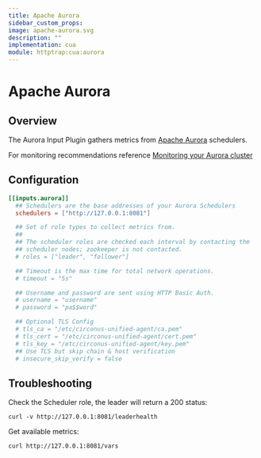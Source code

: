 ```yaml
---
title: Apache Aurora
sidebar_custom_props:
image: apache-aurora.svg
description: ""
implementation: cua
module: httptrap:cua:aurora
---
```


# Apache Aurora

## Overview

The Aurora Input Plugin gathers metrics from [Apache Aurora](https://aurora.apache.org/) schedulers.

For monitoring recommendations reference [Monitoring your Aurora cluster](https://aurora.apache.org/documentation/latest/operations/monitoring/)

## Configuration

```toml
[[inputs.aurora]]
  ## Schedulers are the base addresses of your Aurora Schedulers
  schedulers = ["http://127.0.0.1:8081"]

  ## Set of role types to collect metrics from.
  ##
  ## The scheduler roles are checked each interval by contacting the
  ## scheduler nodes; zookeeper is not contacted.
  # roles = ["leader", "follower"]

  ## Timeout is the max time for total network operations.
  # timeout = "5s"

  ## Username and password are sent using HTTP Basic Auth.
  # username = "username"
  # password = "pa$$word"

  ## Optional TLS Config
  # tls_ca = "/etc/circonus-unified-agent/ca.pem"
  # tls_cert = "/etc/circonus-unified-agent/cert.pem"
  # tls_key = "/etc/circonus-unified-agent/key.pem"
  ## Use TLS but skip chain & host verification
  # insecure_skip_verify = false
```

## Troubleshooting

Check the Scheduler role, the leader will return a 200 status:

```
curl -v http://127.0.0.1:8081/leaderhealth
```

Get available metrics:

```
curl http://127.0.0.1:8081/vars
```
